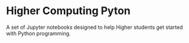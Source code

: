 # Higher Computing Pyton
A set of Jupyter notebooks designed to help Higher students get started with Python programming.
